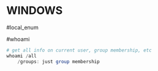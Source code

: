 # WINDOWS
#local_enum

#whoami 
``` powershell
# get all info on current user, group membership, etc
whoami /all
	/groups: just group membership
```

